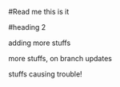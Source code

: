 #Read me
this is it

#heading 2

adding more stuffs


more stuffs, on branch updates

stuffs causing trouble!

